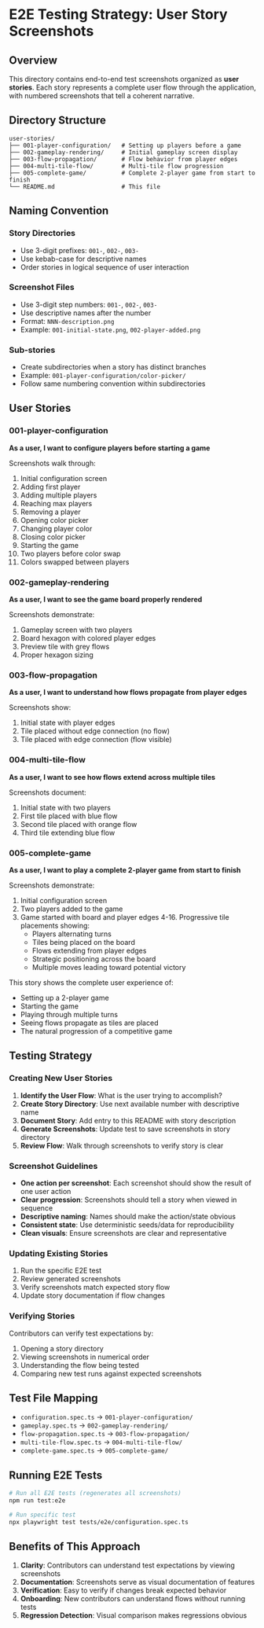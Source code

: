 # E2E Testing Strategy: User Story Screenshots

## Overview

This directory contains end-to-end test screenshots organized as **user stories**. Each story represents a complete user flow through the application, with numbered screenshots that tell a coherent narrative.

## Directory Structure

```
user-stories/
├── 001-player-configuration/   # Setting up players before a game
├── 002-gameplay-rendering/     # Initial gameplay screen display
├── 003-flow-propagation/       # Flow behavior from player edges
├── 004-multi-tile-flow/        # Multi-tile flow progression
├── 005-complete-game/          # Complete 2-player game from start to finish
└── README.md                   # This file
```

## Naming Convention

### Story Directories
- Use 3-digit prefixes: `001-`, `002-`, `003-`
- Use kebab-case for descriptive names
- Order stories in logical sequence of user interaction

### Screenshot Files
- Use 3-digit step numbers: `001-`, `002-`, `003-`
- Use descriptive names after the number
- Format: `NNN-description.png`
- Example: `001-initial-state.png`, `002-player-added.png`

### Sub-stories
- Create subdirectories when a story has distinct branches
- Example: `001-player-configuration/color-picker/`
- Follow same numbering convention within subdirectories

## User Stories

### 001-player-configuration
**As a user, I want to configure players before starting a game**

Screenshots walk through:
1. Initial configuration screen
2. Adding first player
3. Adding multiple players
4. Reaching max players
5. Removing a player
6. Opening color picker
7. Changing player color
8. Closing color picker
9. Starting the game
10. Two players before color swap
11. Colors swapped between players

### 002-gameplay-rendering
**As a user, I want to see the game board properly rendered**

Screenshots demonstrate:
1. Gameplay screen with two players
2. Board hexagon with colored player edges
3. Preview tile with grey flows
4. Proper hexagon sizing

### 003-flow-propagation
**As a user, I want to understand how flows propagate from player edges**

Screenshots show:
1. Initial state with player edges
2. Tile placed without edge connection (no flow)
3. Tile placed with edge connection (flow visible)

### 004-multi-tile-flow
**As a user, I want to see how flows extend across multiple tiles**

Screenshots document:
1. Initial state with two players
2. First tile placed with blue flow
3. Second tile placed with orange flow
4. Third tile extending blue flow

### 005-complete-game
**As a user, I want to play a complete 2-player game from start to finish**

Screenshots demonstrate:
1. Initial configuration screen
2. Two players added to the game
3. Game started with board and player edges
4-16. Progressive tile placements showing:
   - Players alternating turns
   - Tiles being placed on the board
   - Flows extending from player edges
   - Strategic positioning across the board
   - Multiple moves leading toward potential victory

This story shows the complete user experience of:
- Setting up a 2-player game
- Starting the game
- Playing through multiple turns
- Seeing flows propagate as tiles are placed
- The natural progression of a competitive game

## Testing Strategy

### Creating New User Stories

1. **Identify the User Flow**: What is the user trying to accomplish?
2. **Create Story Directory**: Use next available number with descriptive name
3. **Document Story**: Add entry to this README with story description
4. **Generate Screenshots**: Update test to save screenshots in story directory
5. **Review Flow**: Walk through screenshots to verify story is clear

### Screenshot Guidelines

- **One action per screenshot**: Each screenshot should show the result of one user action
- **Clear progression**: Screenshots should tell a story when viewed in sequence
- **Descriptive naming**: Names should make the action/state obvious
- **Consistent state**: Use deterministic seeds/data for reproducibility
- **Clean visuals**: Ensure screenshots are clear and representative

### Updating Existing Stories

1. Run the specific E2E test
2. Review generated screenshots
3. Verify screenshots match expected story flow
4. Update story documentation if flow changes

### Verifying Stories

Contributors can verify test expectations by:

1. Opening a story directory
2. Viewing screenshots in numerical order
3. Understanding the flow being tested
4. Comparing new test runs against expected screenshots

## Test File Mapping

- `configuration.spec.ts` → `001-player-configuration/`
- `gameplay.spec.ts` → `002-gameplay-rendering/`
- `flow-propagation.spec.ts` → `003-flow-propagation/`
- `multi-tile-flow.spec.ts` → `004-multi-tile-flow/`
- `complete-game.spec.ts` → `005-complete-game/`

## Running E2E Tests

```bash
# Run all E2E tests (regenerates all screenshots)
npm run test:e2e

# Run specific test
npx playwright test tests/e2e/configuration.spec.ts
```

## Benefits of This Approach

1. **Clarity**: Contributors can understand test expectations by viewing screenshots
2. **Documentation**: Screenshots serve as visual documentation of features
3. **Verification**: Easy to verify if changes break expected behavior
4. **Onboarding**: New contributors can understand flows without running tests
5. **Regression Detection**: Visual comparison makes regressions obvious
